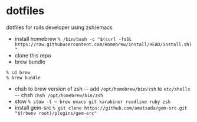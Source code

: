 # dotfiles
dotfiles for rails developer using zsh/emacs

- install homebrew
`% /bin/bash -c "$(curl -fsSL https://raw.githubusercontent.com/Homebrew/install/HEAD/install.sh)"`
- clone this repo
- brew bundle
```
% cd brew
% brew bundle
```
- chsh to brew version of zsh
-- add `/opt/homebrew/bin/zsh` to `etc/shells`
-- chsh
`chsh /opt/homebrew/bin/zsh`
- stow
`% stow -t ~ brew emacs git karabiner readline ruby zsh`
- install gem-src
`% git clone https://github.com/amatsuda/gem-src.git "$(rbenv root)/plugins/gem-src"`
